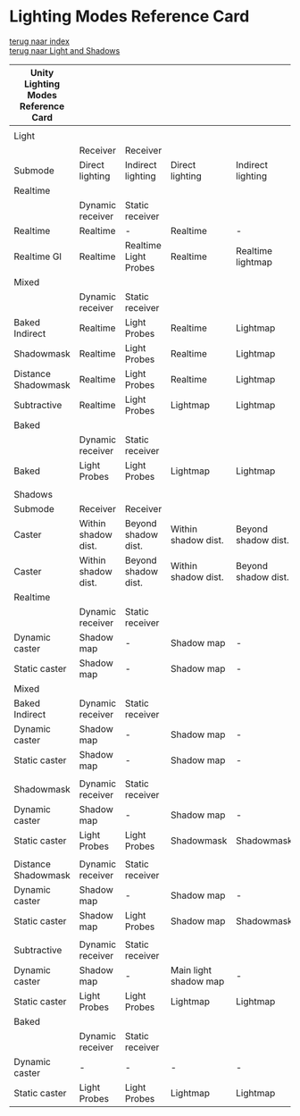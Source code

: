 # Lighting Modes Reference Card

[terug naar index](/Index.md#unity-settings)   
[terug naar Light and Shadows](/UnitySettings/LightAndShadows.md)  

| Unity Lighting Modes Reference Card |                     |                       |                       |                     |
|-------------------------------------|---------------------|-----------------------|-----------------------|---------------------|
|                                     |                     |                       |                       |                     |
| Light                               |                     |                       |                       |                     |
|                                     | Receiver            | Receiver              |                       |                     |
| Submode                             | Direct lighting     | Indirect lighting     | Direct lighting       | Indirect lighting   |
| Realtime                            |                     |                       |                       |                     |
|                                     | Dynamic receiver    | Static receiver       |                       |                     |
| Realtime                            | Realtime            | -                     | Realtime              | -                   |
| Realtime GI                         | Realtime            | Realtime Light Probes | Realtime              | Realtime lightmap   |
| Mixed                               |                     |                       |                       |                     |
|                                     | Dynamic receiver    | Static receiver       |                       |                     |
| Baked Indirect                      | Realtime            | Light Probes          | Realtime              | Lightmap            |
| Shadowmask                          | Realtime            | Light Probes          | Realtime              | Lightmap            |
| Distance Shadowmask                 | Realtime            | Light Probes          | Realtime              | Lightmap            |
| Subtractive                         | Realtime            | Light Probes          | Lightmap              | Lightmap            |
| Baked                               |                     |                       |                       |                     |
|                                     | Dynamic receiver    | Static receiver       |                       |                     |
| Baked                               | Light Probes        | Light Probes          | Lightmap              | Lightmap            |
|                                     |                     |                       |                       |                     |
| Shadows                             |                     |                       |                       |                     |
| Submode                             | Receiver            | Receiver              |                       |                     |
| Caster                              | Within shadow dist. | Beyond shadow dist.   | Within shadow dist.   | Beyond shadow dist. |
| Caster                              | Within shadow dist. | Beyond shadow dist.   | Within shadow dist.   | Beyond shadow dist. |
| Realtime                            |                     |                       |                       |                     |
|                                     | Dynamic receiver    | Static receiver       |                       |                     |
| Dynamic caster                      | Shadow map          | -                     | Shadow map            | -                   |
| Static caster                       | Shadow map          | -                     | Shadow map            | -                   |
| Mixed                               |                     |                       |                       |                     |
| Baked Indirect                      | Dynamic receiver    | Static receiver       |                       |                     |
| Dynamic caster                      | Shadow map          | -                     | Shadow map            | -                   |
| Static caster                       | Shadow map          | -                     | Shadow map            | -                   |
|                                     |                     |                       |                       |                     |
| Shadowmask                          | Dynamic receiver    | Static receiver       |                       |                     |
| Dynamic caster                      | Shadow map          | -                     | Shadow map            | -                   |
| Static caster                       | Light Probes        | Light Probes          | Shadowmask            | Shadowmask          |
|                                     |                     |                       |                       |                     |
| Distance Shadowmask                 | Dynamic receiver    | Static receiver       |                       |                     |
| Dynamic caster                      | Shadow map          | -                     | Shadow map            | -                   |
| Static caster                       | Shadow map          | Light Probes          | Shadow map            | Shadowmask          |
|                                     |                     |                       |                       |                     |
| Subtractive                         | Dynamic receiver    | Static receiver       |                       |                     |
| Dynamic caster                      | Shadow map          | -                     | Main light shadow map | -                   |
| Static caster                       | Light Probes        | Light Probes          | Lightmap              | Lightmap            |
| Baked                               |                     |                       |                       |                     |
|                                     | Dynamic receiver    | Static receiver       |                       |                     |
| Dynamic caster                      | -                   | -                     | -                     | -                   |
| Static caster                       | Light Probes        | Light Probes          | Lightmap              | Lightmap            |